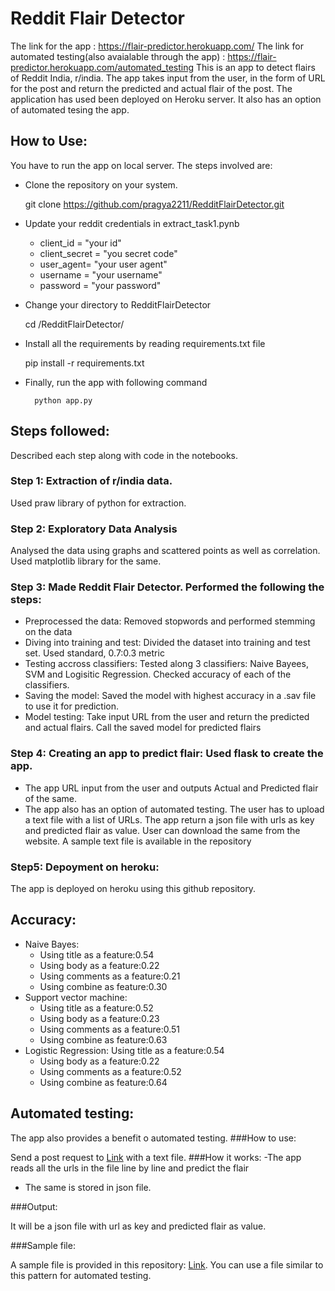 # Reddit Flair Detector

The link for the app : https://flair-predictor.herokuapp.com/
The link for automated testing(also avaialable through the app) : https://flair-predictor.herokuapp.com/automated_testing
This is an app to detect flairs of Reddit India, r/india. 
The app takes input from the user, in the form of URL for the post and return the predicted and actual flair of the post. The application has used been deployed on Heroku server. It also has an option of automated tesing the app. 

## How to Use:

You have to run the app on local server. 
The steps involved are:

- Clone the repository on your system. 
	
	git clone https://github.com/pragya2211/RedditFlairDetector.git

- Update your reddit credentials in extract_task1.pynb

	- client_id = "your id"
	- client_secret = "you secret code"
	- user_agent= "your user agent"
	- username = "your username"
	- password = "your password"

- Change your directory to RedditFlairDetector

	cd /RedditFlairDetector/

- Install all the requirements by reading requirements.txt file

	pip install -r requirements.txt

- Finally, run the app with following command

		python app.py

## Steps followed:

Described each step along with code in the notebooks. 

### Step 1: Extraction of r/india data. 
Used praw library of python for extraction.

### Step 2: Exploratory Data Analysis
Analysed the data using graphs and scattered points as well as correlation. Used matplotlib library for the same.

### Step 3: Made Reddit Flair Detector. Performed the following the steps:
- Preprocessed the data: Removed stopwords and performed stemming on the data
- Diving into training and test: Divided the dataset into training and   test set. Used standard, 0.7:0.3 metric
- Testing accross classifiers: Tested along 3 classifiers: Naive Bayees, SVM   and Logisitic Regression. Checked accuracy of each of the classifiers.
- Saving the model: Saved the model with highest accuracy in a .sav file to   use it for prediction. 
- Model testing: Take input URL from the user and return the predicted and    actual flairs. Call the saved model for predicted flairs
### Step 4: Creating an app to predict flair: Used flask to create the app. 
- The app URL input from the user and outputs Actual and Predicted flair of   the same.
- The app also has an option of automated testing. The user has to upload a text file with a list of URLs. The app return a json file with urls as key and predicted flair as value. User can download the same from the website. A sample text file is available in the repository
### Step5: Depoyment on heroku: 
The app is deployed on heroku using this github repository. 


## Accuracy:
- Naive Bayes: 
	- Using title as a feature:0.54
	- Using body as a feature:0.22
	- Using comments as a feature:0.21
	- Using combine as feature:0.30
- Support vector machine:
	- Using title as a feature:0.52
	- Using body as a feature:0.23
	- Using comments as a feature:0.51
	- Using combine as feature:0.63
- Logistic Regression:
	Using title as a feature:0.54
	- Using body as a feature:0.22
	- Using comments as a feature:0.52
	- Using combine as feature:0.64	
	
## Automated testing:

The app also provides a benefit o automated testing.
###How to use:

Send a post request to [Link](https://flair-predictor.herokuapp.com/automated_testing) with a text file.
###How it works:
-The app reads all the urls in the file line by line and predict the flair
- The same is stored in json file.

###Output:

It will be a json file with url as key and predicted flair as value.

###Sample file:

A sample file is provided in this repository: [Link](https://github.com/pragya2211/RedditFlairDetector/blob/master/samplefile.txt). 
You can use a file similar to this pattern for automated testing. 

    

